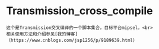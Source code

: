 # Transmission_cross_compile
    这个是Transmission交叉编译的一个脚本集合，目标平台mipsel。<br>
    相关使用方法和介绍参见[我的博客]（https://www.cnblogs.com/jsp1256/p/9189639.html）
